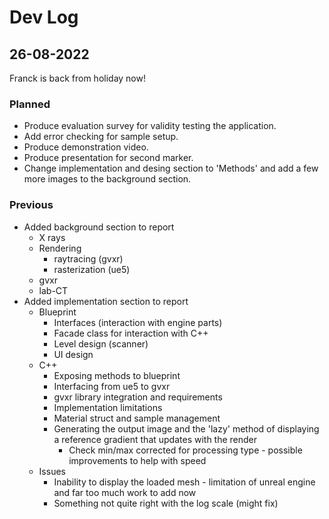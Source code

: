 # Dev Log
## 26-08-2022
Franck is back from holiday now!

### Planned
- Produce evaluation survey for validity testing the application.
- Add error checking for sample setup.
- Produce demonstration video.
- Produce presentation for second marker.
- Change implementation and desing section to 'Methods' and add a few more images to the background section.

### Previous
- Added background section to report
    - X rays
    - Rendering 
        - raytracing (gvxr) 
        - rasterization (ue5)
    - gvxr
    - lab-CT
- Added implementation section to report
    - Blueprint
        - Interfaces (interaction with engine parts)
        - Facade class for interaction with C++
        - Level design (scanner)
        - UI design
    - C++
        - Exposing methods to blueprint
        - Interfacing from ue5 to gvxr
        - gvxr library integration and requirements
        - Implementation limitations
        - Material struct and sample management
        - Generating the output image and the 'lazy' method of displaying a reference gradient that updates with the render
            - Check min/max corrected for processing type - possible improvements to help with speed
    - Issues
        - Inability to display the loaded mesh - limitation of unreal engine and far too much work to add now
        - Something not quite right with the log scale (might fix)
